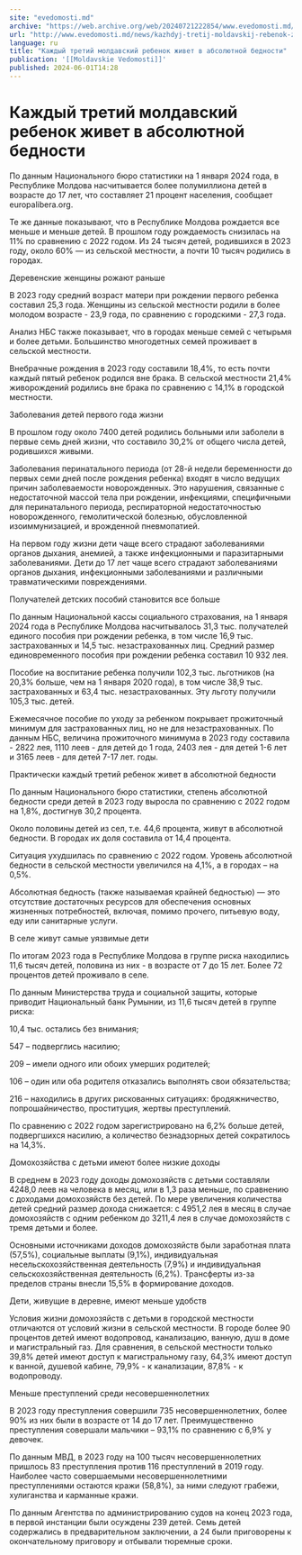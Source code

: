 ```yaml
---
site: "evedomosti.md"
archive: "https://web.archive.org/web/20240721222854/www.evedomosti.md/news/kazhdyj-tretij-moldavskij-rebenok-zhivet-v-absolyutnoj-bedno"
url: "http://www.evedomosti.md/news/kazhdyj-tretij-moldavskij-rebenok-zhivet-v-absolyutnoj-bedno"
language: ru
title: "Каждый третий молдавский ребенок живет в абсолютной бедности"
publication: '[[Moldavskie Vedomosti]]'
published: 2024-06-01T14:28
---
```


# Каждый третий молдавский ребенок живет в абсолютной бедности

По данным Национального бюро статистики на 1 января 2024 года, в Республике Молдова насчитывается более полумиллиона детей в возрасте до 17 лет, что составляет 21 процент населения, сообщает europalibera.org.

Те же данные показывают, что в Республике Молдова рождается все меньше и меньше детей. В прошлом году рождаемость снизилась на 11% по сравнению с 2022 годом. Из 24 тысяч детей, родившихся в 2023 году, около 60% — из сельской местности, а почти 10 тысяч родились в городах.

Деревенские женщины рожают раньше

В 2023 году средний возраст матери при рождении первого ребенка составил 25,3 года. Женщины из сельской местности родили в более молодом возрасте - 23,9 года, по сравнению с городскими - 27,3 года.

Анализ НБС также показывает, что в городах меньше семей с четырьмя и более детьми. Большинство многодетных семей проживает в сельской местности.

Внебрачные рождения в 2023 году составили 18,4%, то есть почти каждый пятый ребенок родился вне брака. В сельской местности 21,4% живорождений родились вне брака по сравнению с 14,1% в городской местности.

Заболевания детей первого года жизни

В прошлом году около 7400 детей родились больными или заболели в первые семь дней жизни, что составило 30,2% от общего числа детей, родившихся живыми.

Заболевания перинатального периода (от 28-й недели беременности до первых семи дней после рождения ребенка) входят в число ведущих причин заболеваемости новорожденных. Это нарушения, связанные с недостаточной массой тела при рождении, инфекциями, специфичными для перинатального периода, респираторной недостаточностью новорожденного, гемолитической болезнью, обусловленной изоиммунизацией, и врожденной пневмопатией.

На первом году жизни дети чаще всего страдают заболеваниями органов дыхания, анемией, а также инфекционными и паразитарными заболеваниями. Дети до 17 лет чаще всего страдают заболеваниями органов дыхания, инфекционными заболеваниями и различными травматическими повреждениями.

Получателей детских пособий становится все больше

По данным Национальной кассы социального страхования, на 1 января 2024 года в Республике Молдова насчитывалось 31,3 тыс. получателей единого пособия при рождении ребенка, в том числе 16,9 тыс. застрахованных и 14,5 тыс. незастрахованных лиц. Средний размер единовременного пособия при рождении ребенка составил 10 932 лея.

Пособие на воспитание ребенка получили 102,3 тыс. льготников (на 20,3% больше, чем на 1 января 2020 года), в том числе 38,9 тыс. застрахованных и 63,4 тыс. незастрахованных. Эту льготу получили 105,3 тыс. детей.

Ежемесячное пособие по уходу за ребенком покрывает прожиточный минимум для застрахованных лиц, но не для незастрахованных. По данным НБС, величина прожиточного минимума в 2023 году составила - 2822 лея, 1110 леев - для детей до 1 года, 2403 лея - для детей 1-6 лет и 3165 леев - для детей 7-17 лет. годы.

Практически каждый третий ребенок живет в абсолютной бедности

По данным Национального бюро статистики, степень абсолютной бедности среди детей в 2023 году выросла по сравнению с 2022 годом на 1,8%, достигнув 30,2 процента.

Около половины детей из сел, т.е. 44,6 процента, живут в абсолютной бедности. В городах их доля составила от 14,4 процента.

Ситуация ухудшилась по сравнению с 2022 годом. Уровень абсолютной бедности в сельской местности увеличился на 4,1%, а в городах – на 0,5%.

Абсолютная бедность (также называемая крайней бедностью) — это отсутствие достаточных ресурсов для обеспечения основных жизненных потребностей, включая, помимо прочего, питьевую воду, еду или санитарные услуги.

В селе живут самые уязвимые дети

По итогам 2023 года в Республике Молдова в группе риска находились 11,6 тысяч детей, половина из них - в возрасте от 7 до 15 лет. Более 72 процентов детей проживало в селе.

По данным Министерства труда и социальной защиты, которые приводит Национальный банк Румынии, из 11,6 тысяч детей в группе риска:

10,4 тыс. остались без внимания;

547 – подверглись насилию;

209 – имели одного или обоих умерших родителей;

106 – один или оба родителя отказались выполнять свои обязательства;

216 – находились в других рискованных ситуациях: бродяжничество, попрошайничество, проституция, жертвы преступлений.

По сравнению с 2022 годом зарегистрировано на 6,2% больше детей, подвергшихся насилию, а количество безнадзорных детей сократилось на 14,3%.

Домохозяйства с детьми имеют более низкие доходы

В среднем в 2023 году доходы домохозяйств с детьми составляли 4248,0 леев на человека в месяц, или в 1,3 раза меньше, по сравнению с доходами домохозяйств без детей. По мере увеличения количества детей средний размер дохода снижается: с 4951,2 лея в месяц в случае домохозяйств с одним ребенком до 3211,4 лея в случае домохозяйств с тремя детьми и более.

Основными источниками доходов домохозяйств были заработная плата (57,5%), социальные выплаты (9,1%), индивидуальная несельскохозяйственная деятельность (7,9%) и индивидуальная сельскохозяйственная деятельность (6,2%). Трансферты из-за пределов страны внесли 15,5% в формирование доходов.

Дети, живущие в деревне, имеют меньше удобств

Условия жизни домохозяйств с детьми в городской местности отличаются от условий жизни в сельской местности. В городе более 90 процентов детей имеют водопровод, канализацию, ванную, душ в доме и магистральный газ. Для сравнения, в сельской местности только 39,8% детей имеют доступ к магистральному газу, 64,3% имеют доступ к ванной, душевой кабине, 79,9% - к канализации, 87,8% - к водопроводу.

Меньше преступлений среди несовершеннолетних

В 2023 году преступления совершили 735 несовершеннолетних, более 90% из них были в возрасте от 14 до 17 лет. Преимущественно преступления совершали мальчики – 93,1% по сравнению с 6,9% у девочек.

По данным МВД, в 2023 году на 100 тысяч несовершеннолетних пришлось 83 преступления против 116 преступлений в 2019 году. Наиболее часто совершаемыми несовершеннолетними преступлениями остаются кражи (58,8%), за ними следуют грабежи, хулиганства и карманные кражи.

По данным Агентства по администрированию судов на конец 2023 года, в первой инстанции были осуждены 239 детей. Семь детей содержались в предварительном заключении, а 24 были приговорены к окончательному приговору и отбывали тюремные сроки.